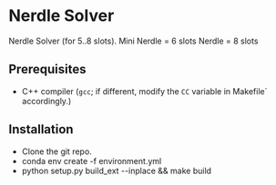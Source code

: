 # Nerdle Solver
Nerdle Solver (for 5..8 slots).
Mini Nerdle = 6 slots
Nerdle = 8 slots

## Prerequisites
* C++ compiler (`gcc`; if different, modify the `CC` variable in Makefile` accordingly.)

## Installation
* Clone the git repo.
* conda env create -f environment.yml
* python setup.py build_ext --inplace && make build
